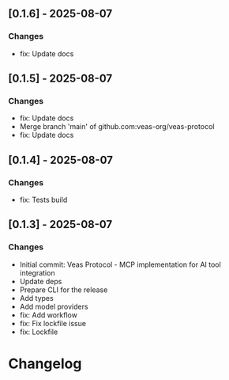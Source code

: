 ## [0.1.6] - 2025-08-07

### Changes

- fix: Update docs

## [0.1.5] - 2025-08-07

### Changes

- fix: Update docs
- Merge branch 'main' of github.com:veas-org/veas-protocol
- fix: Update docs

## [0.1.4] - 2025-08-07

### Changes

- fix: Tests build

## [0.1.3] - 2025-08-07

### Changes

- Initial commit: Veas Protocol - MCP implementation for AI tool integration
- Update deps
- Prepare CLI for the release
- Add types
- Add model providers
- fix: Add workflow
- fix: Fix lockfile issue
- fix: Lockfile

# Changelog

